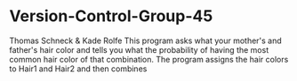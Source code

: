 # Version-Control-Group-45
Thomas Schneck & Kade Rolfe
This program asks what your mother's and father's hair color and tells you what the probability of having the most common hair color of that combination. The program assigns the hair colors to Hair1 and Hair2 and then combines 
